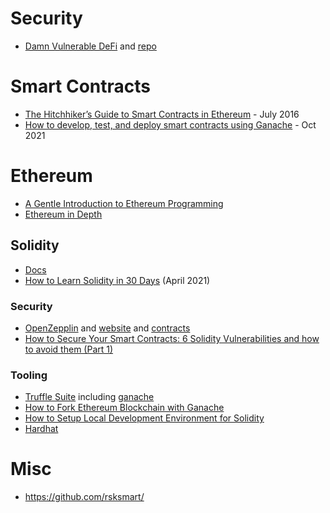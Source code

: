

# Security
- [Damn Vulnerable DeFi](https://www.damnvulnerabledefi.xyz/index.html) and [repo](https://github.com/tinchoabbate/damn-vulnerable-defi)

# Smart Contracts 
- [The Hitchhiker’s Guide to Smart Contracts in Ethereum](https://blog.openzeppelin.com/the-hitchhikers-guide-to-smart-contracts-in-ethereum-848f08001f05/) - July 2016
- [How to develop, test, and deploy smart contracts using Ganache](https://blog.logrocket.com/develop-test-deploy-smart-contracts-ganache/) - Oct 2021



# Ethereum
- [A Gentle Introduction to Ethereum Programming](https://blog.openzeppelin.com/a-gentle-introduction-to-ethereum-programming-part-1-783cc7796094/)
- [Ethereum in Depth](https://blog.openzeppelin.com/ethereum-in-depth-part-1-968981e6f833/)

## Solidity
- [Docs](https://docs.soliditylang.org)
- [How to Learn Solidity in 30 Days](https://medium.com/coinmonks/how-to-learn-solidity-in-30-days-78b02e503d23) (April 2021)

### Security
- [OpenZepplin](https://github.com/OpenZeppelin) and [website](https://openzeppelin.com/) and [contracts](https://docs.openzeppelin.com/contracts/)
- [How to Secure Your Smart Contracts: 6 Solidity Vulnerabilities and how to avoid them (Part 1)](https://medium.com/loom-network/how-to-secure-your-smart-contracts-6-solidity-vulnerabilities-and-how-to-avoid-them-part-1-c33048d4d17d)

### Tooling
- [Truffle Suite](https://trufflesuite.com/) including [ganache](https://github.com/trufflesuite/ganache) 
- [How to Fork Ethereum Blockchain with Ganache](https://www.quicknode.com/guides/web3-sdks/how-to-fork-ethereum-blockchain-with-ganache)
- [How to Setup Local Development Environment for Solidity](https://www.quicknode.com/guides/web3-sdks/how-to-setup-local-development-environment-for-solidity)
- [Hardhat](https://hardhat.org/)

# Misc
- https://github.com/rsksmart/
